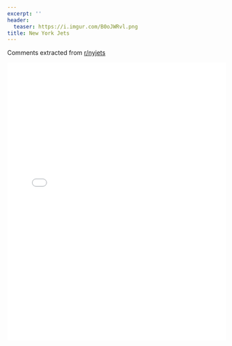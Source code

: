 ```yaml
---
excerpt: ''
header:
  teaser: https://i.imgur.com/B0oJWRvl.png
title: New York Jets
---
```


Comments extracted from [r/nyjets](https://reddit.com/r/nyjets)
<iframe id="igraph" scrolling="no" style="border:none;" seamless="seamless" src="/plots/NFL/NYJ.html" height="640" width="100%"></iframe>